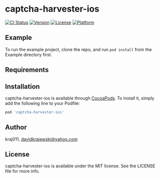 # captcha-harvester-ios

[![CI Status](https://img.shields.io/travis/kraj011/captcha-harvester-ios.svg?style=flat)](https://travis-ci.org/kraj011/captcha-harvester-ios)
[![Version](https://img.shields.io/cocoapods/v/captcha-harvester-ios.svg?style=flat)](https://cocoapods.org/pods/captcha-harvester-ios)
[![License](https://img.shields.io/cocoapods/l/captcha-harvester-ios.svg?style=flat)](https://cocoapods.org/pods/captcha-harvester-ios)
[![Platform](https://img.shields.io/cocoapods/p/captcha-harvester-ios.svg?style=flat)](https://cocoapods.org/pods/captcha-harvester-ios)

## Example

To run the example project, clone the repo, and run `pod install` from the Example directory first.

## Requirements

## Installation

captcha-harvester-ios is available through [CocoaPods](https://cocoapods.org). To install
it, simply add the following line to your Podfile:

```ruby
pod 'captcha-harvester-ios'
```

## Author

kraj011, davidkrajewski@yahoo.com

## License

captcha-harvester-ios is available under the MIT license. See the LICENSE file for more info.
